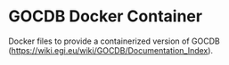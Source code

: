 # GOCDB Docker Container
Docker files to provide a containerized version of GOCDB (https://wiki.egi.eu/wiki/GOCDB/Documentation_Index).

